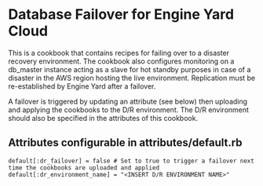 Database Failover for Engine Yard Cloud
=======================================

This is a cookbook that contains recipes for failing over to a disaster recovery environment.  The cookbook also configures monitoring on a db_master instance acting as a slave for hot standby purposes in case of a disaster in the AWS region hosting the live environment.  Replication must be re-established by Engine Yard after a failover.

A failover is triggered by updating an attribute (see below) then uploading and applying the cookbooks to the D/R environment.  The D/R environment should also be specified in the attributes of this cookbook.

Attributes configurable in attributes/default.rb
------------------------------------------------
```
default[:dr_failover] = false # Set to true to trigger a failover next time the cookbooks are uploaded and applied
default[:dr_environment_name] = "<INSERT D/R ENVIRONMENT NAME>"
```
